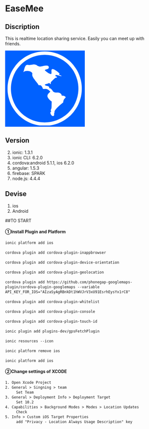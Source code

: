 # EaseMee

## Discription

This is realtime location sharing service.
Easily you can meet up with friends.


![](https://github.com/DaichiMiyajima/EaseMee/blob/master/www/img/EaseMee.png)


## Version

2. ionic: 1.3.1
3. ionic CLI: 6.2.0
3. cordova:android 5.1.1, ios 6.2.0 
4. angular: 1.5.3
5. firebase: SPARK
6. node.js: 4.4.4

## Devise

1. ios
2. Android



##TO START

#### ①Install Plugin and Platform

    ionic platform add ios
    
    cordova plugin add cordova-plugin-inappbrowser
    
    cordova plugin add cordova-plugin-device-orientation
    
    cordova plugin add cordova-plugin-geolocation
    
    cordova plugin add https://github.com/phonegap-googlemaps-plugin/cordova-plugin-googlemaps --variable API_KEY_FOR_IOS="AIzaSyAgRBnkDt1hWVJrV3xU91EsrhEysYx1rC8"
    
    cordova plugin add cordova-plugin-whitelist
    
    cordova plugin add cordova-plugin-console
    
    cordova plugin add cordova-plugin-touch-id
    
    ionic plugin add plugins-dev/gpsFetchPlugin
    
    ionic resources --icon
    
    ionic platform remove ios
    
    ionic platform add ios


#### ②Change settings of XCODE

    1. Open Xcode Project
    2. General > Singning > team
         Set Team
    3. General > Deployment Info > Deployment Target
         Set 10.2
    4. Capabilities > Background Modes > Modes > Location Updates
         Check
    5. Info > Custom iOS Target Properties
         add "Privacy - Location Always Usage Description" key
